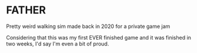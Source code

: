 # FATHER
Pretty weird walking sim made back in 2020 for a private game jam

Considering that this was my first EVER finished game and it was finished in two weeks, I'd say I'm even a bit of proud.
